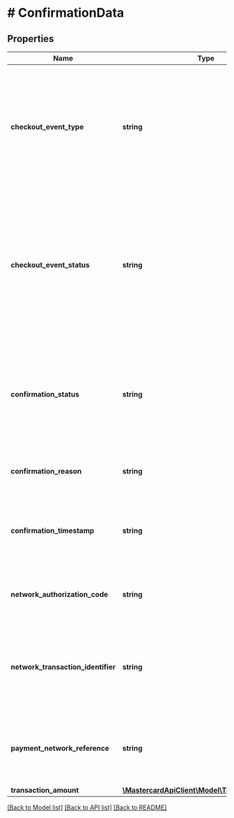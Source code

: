 # # ConfirmationData

## Properties

Name | Type | Description | Notes
------------ | ------------- | ------------- | -------------
**checkout_event_type** | **string** | Event type associated with the update. Valid values are:    * 01 - Authorise   * 02 - Capture   * 03 - Refund   * 04 - Cancel   * 05 - Fraud   * 06 - Chargeback   * 07 - Other | [optional]
**checkout_event_status** | **string** | Event type associated with the order. Valid values are:    * 01 - Created   * 02 - Confirmed   * 03 - Cancelled   * 04 - Fraud Cancelled   * 05 - Others   * 06-50 - EMVCo future use   * 51-99 - SRC System specific | [optional]
**confirmation_status** | **string** | Status of the event as provided by the SRC Initiator in the Confirmation message. Valid values are:    * 01 - Success   * 02 - Failure   * 03 - Other | [optional]
**confirmation_reason** | **string** | Description of the reason for the event associated with the order. | [optional]
**confirmation_timestamp** | **string** | Date and time of the event completion corresponding to the Confirmation event by the SRC Initiator. | [optional]
**network_authorization_code** | **string** | Authorisation code associated with an approved transaction. | [optional]
**network_transaction_identifier** | **string** | Unique authorisation related tracing value assigned by a Payment Network and provided in an authorisation response. | [optional]
**payment_network_reference** | **string** | Transaction identifier as provided by a Payment Network after authorisation has been complete. | [optional]
**transaction_amount** | [**\MastercardApiClient\Model\TransactionAmount**](TransactionAmount.md) |  | [optional]

[[Back to Model list]](../../README.md#models) [[Back to API list]](../../README.md#endpoints) [[Back to README]](../../README.md)
